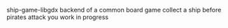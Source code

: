 ship-game-libgdx 
backend of a common board game
collect a ship before pirates attack you 
work in progress
